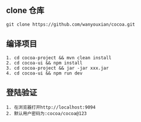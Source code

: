 ## clone 仓库

```
git clone https://github.com/wanyouxian/cocoa.git
```



## 编译项目

```
1. cd cocoa-project && mvn clean install
2. cd cocoa-ui && npm install
3. cd cocoa-project && jar -jar xxx.jar
4. cd cocoa-ui && npm run dev
```



## 登陆验证

```
1. 在浏览器打开http://localhost:9094
2. 默认用户密码为:cocoa/cocoa@123
```

